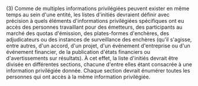 (3) Comme de multiples informations privilégiées peuvent exister en même temps au sein d'une entité, les listes d'initiés devraient définir avec précision à quels éléments d'informations privilégiées spécifiques ont eu accès des personnes travaillant pour des émetteurs, des participants au marché des quotas d'émission, des plates-formes d'enchères, des adjudicateurs ou des instances de surveillance des enchères (qu'il s'agisse, entre autres, d'un accord, d'un projet, d'un événement d'entreprise ou d'un événement financier, de la publication d'états financiers ou d'avertissements sur résultats). À cet effet, la liste d'initiés devrait être divisée en différentes sections, chacune d'entre elles étant consacrée à une information privilégiée donnée. Chaque section devrait énumérer toutes les personnes qui ont accès à la même information privilégiée.